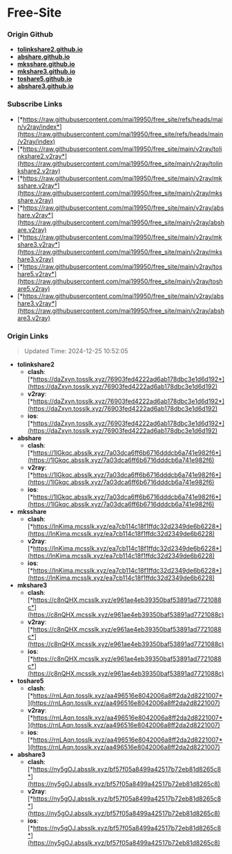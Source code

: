 # Free-Site

### Origin Github

- [**tolinkshare2.github.io**](https://github.com/tolinkshare2/tolinkshare2.github.io)
- [**abshare.github.io**](https://github.com/abshare/abshare.github.io)
- [**mksshare.github.io**](https://github.com/mksshare/mksshare.github.io)
- [**mkshare3.github.io**](https://github.com/mkshare3/mkshare3.github.io)
- [**toshare5.github.io**](https://github.com/toshare5/toshare5.github.io)
- [**abshare3.github.io**](https://github.com/abshare3/abshare3.github.io)

### Subscribe Links

- [*https://raw.githubusercontent.com/mai19950/free_site/refs/heads/main/v2ray/index*](https://raw.githubusercontent.com/mai19950/free_site/refs/heads/main/v2ray/index)
- [*https://raw.githubusercontent.com/mai19950/free_site/main/v2ray/tolinkshare2.v2ray*](https://raw.githubusercontent.com/mai19950/free_site/main/v2ray/tolinkshare2.v2ray)
- [*https://raw.githubusercontent.com/mai19950/free_site/main/v2ray/mksshare.v2ray*](https://raw.githubusercontent.com/mai19950/free_site/main/v2ray/mksshare.v2ray)
- [*https://raw.githubusercontent.com/mai19950/free_site/main/v2ray/abshare.v2ray*](https://raw.githubusercontent.com/mai19950/free_site/main/v2ray/abshare.v2ray)
- [*https://raw.githubusercontent.com/mai19950/free_site/main/v2ray/mkshare3.v2ray*](https://raw.githubusercontent.com/mai19950/free_site/main/v2ray/mkshare3.v2ray)
- [*https://raw.githubusercontent.com/mai19950/free_site/main/v2ray/toshare5.v2ray*](https://raw.githubusercontent.com/mai19950/free_site/main/v2ray/toshare5.v2ray)
- [*https://raw.githubusercontent.com/mai19950/free_site/main/v2ray/abshare3.v2ray*](https://raw.githubusercontent.com/mai19950/free_site/main/v2ray/abshare3.v2ray)

### Origin Links

> Updated Time: 2024-12-25 10:52:05

- **tolinkshare2**
  - **clash**: [*https://daZxyn.tosslk.xyz/76903fed4222ad6ab178dbc3e1d6d192*](https://daZxyn.tosslk.xyz/76903fed4222ad6ab178dbc3e1d6d192)
  - **v2ray**: [*https://daZxyn.tosslk.xyz/76903fed4222ad6ab178dbc3e1d6d192*](https://daZxyn.tosslk.xyz/76903fed4222ad6ab178dbc3e1d6d192)
  - **ios**: [*https://daZxyn.tosslk.xyz/76903fed4222ad6ab178dbc3e1d6d192*](https://daZxyn.tosslk.xyz/76903fed4222ad6ab178dbc3e1d6d192)
- **abshare**
  - **clash**: [*https://1lGkqc.absslk.xyz/7a03dca6ff6b6716dddcb6a741e982f6*](https://1lGkqc.absslk.xyz/7a03dca6ff6b6716dddcb6a741e982f6)
  - **v2ray**: [*https://1lGkqc.absslk.xyz/7a03dca6ff6b6716dddcb6a741e982f6*](https://1lGkqc.absslk.xyz/7a03dca6ff6b6716dddcb6a741e982f6)
  - **ios**: [*https://1lGkqc.absslk.xyz/7a03dca6ff6b6716dddcb6a741e982f6*](https://1lGkqc.absslk.xyz/7a03dca6ff6b6716dddcb6a741e982f6)
- **mksshare**
  - **clash**: [*https://InKima.mcsslk.xyz/ea7cb114c18f1ffdc32d2349de6b6228*](https://InKima.mcsslk.xyz/ea7cb114c18f1ffdc32d2349de6b6228)
  - **v2ray**: [*https://InKima.mcsslk.xyz/ea7cb114c18f1ffdc32d2349de6b6228*](https://InKima.mcsslk.xyz/ea7cb114c18f1ffdc32d2349de6b6228)
  - **ios**: [*https://InKima.mcsslk.xyz/ea7cb114c18f1ffdc32d2349de6b6228*](https://InKima.mcsslk.xyz/ea7cb114c18f1ffdc32d2349de6b6228)
- **mkshare3**
  - **clash**: [*https://c8nQHX.mcsslk.xyz/e961ae4eb39350baf53891ad7721088c*](https://c8nQHX.mcsslk.xyz/e961ae4eb39350baf53891ad7721088c)
  - **v2ray**: [*https://c8nQHX.mcsslk.xyz/e961ae4eb39350baf53891ad7721088c*](https://c8nQHX.mcsslk.xyz/e961ae4eb39350baf53891ad7721088c)
  - **ios**: [*https://c8nQHX.mcsslk.xyz/e961ae4eb39350baf53891ad7721088c*](https://c8nQHX.mcsslk.xyz/e961ae4eb39350baf53891ad7721088c)
- **toshare5**
  - **clash**: [*https://rnLAqn.tosslk.xyz/aa496516e8042006a8ff2da2d8221007*](https://rnLAqn.tosslk.xyz/aa496516e8042006a8ff2da2d8221007)
  - **v2ray**: [*https://rnLAqn.tosslk.xyz/aa496516e8042006a8ff2da2d8221007*](https://rnLAqn.tosslk.xyz/aa496516e8042006a8ff2da2d8221007)
  - **ios**: [*https://rnLAqn.tosslk.xyz/aa496516e8042006a8ff2da2d8221007*](https://rnLAqn.tosslk.xyz/aa496516e8042006a8ff2da2d8221007)
- **abshare3**
  - **clash**: [*https://ny5gOJ.absslk.xyz/bf57f05a8499a42517b72eb81d8265c8*](https://ny5gOJ.absslk.xyz/bf57f05a8499a42517b72eb81d8265c8)
  - **v2ray**: [*https://ny5gOJ.absslk.xyz/bf57f05a8499a42517b72eb81d8265c8*](https://ny5gOJ.absslk.xyz/bf57f05a8499a42517b72eb81d8265c8)
  - **ios**: [*https://ny5gOJ.absslk.xyz/bf57f05a8499a42517b72eb81d8265c8*](https://ny5gOJ.absslk.xyz/bf57f05a8499a42517b72eb81d8265c8)
